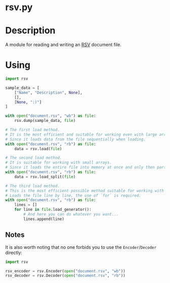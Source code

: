 # rsv.py
# Description
A module for reading and writing an [RSV](https://github.com/Stenway/RSV-Challenge) document file.

# Using
```python
import rsv

sample_data = [
    ["Name", "Description", None],
    [],
    [None, ":)"]
]

with open("document.rsv", "wb") as file:
    rsv.dump(sample_data, file)

# The first load method.
# It is the most efficient and suitable for working even with large arrays.
# Since it loads data from the file sequentially when loading.
with open("document.rsv", "rb") as file:
    data = rsv.load(file)

# The second load method.
# It is suitable for working with small arrays.
# Since it loads the entire file into memory at once and only then parses it.
with open("document.rsv", "rb") as file:
    data = rsv.load_split(file)

# The third load method.
# This is the most efficient possible method suitable for working with any arrays of any size.
# Loads the file line by line, the use of `for` is required.
with open("document.rsv", "rb") as file:
    lines = []
    for line in file.load_generator():
        # And here you can do whatever you want...
        lines.append(line)
```

## Notes
It is also worth noting that no one forbids you to use the `Encoder`/`Decoder` directly:
```python
import rsv

rsv_encoder = rsv.Encoder(open("document.rsv", "wb"))
rsv_decoder = rsv.Decoder(open("document.rsv", "rb"))
```
